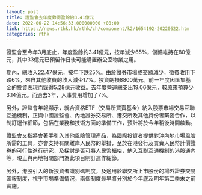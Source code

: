 ```yaml
---
layout: post
title: 證監會去年度錄得盈餘約3.41億元
date: 2022-06-22 14:56:33.000000000 +08:00
link: https://news.rthk.hk/rthk/ch/component/k2/1654192-20220622.htm
categories: rthk
---
```


證監會至今年3月底止，年度盈餘約3.41億元，按年減少65%，儲備維持在80億元，其中33億元已預留作日後可能購置辦公室物業之用。

期內，總收入22.47億元，按年下跌25%。由於證券市場成交額減少，徵費收用下跌6%，來自其他收費的收入減少17%。投資虧損8800萬元。前一年度因匯集基金的投資表現而錄得5.28億元收益。去年度營運總支出19.06億元，較原來預算少3.14億元。而過去3年，人事費用增加了7%。

另外，證監會年報顯示，就合資格ETF（交易所買賣基金）納入股票市場交易互聯互通機制，正與中國證監會、內地證券交易所、港交所及其他持份者緊密合作，以制訂運作細節，包括在業務和技術方面的準備工作，預計將於今年稍後時間啟動。

證監會又指將會著手引入其他風險管理產品，為國際投資者提供對沖內地市場風險所需的工具，亦會支持有關離岸人民幣的舉措，至於在港發行及買賣人民幣計價證券的可行性進行研究，及探討是否可將人民幣櫃枱，納入互聯互通機制的港股通內等，現正與內地相關部門為此項目制訂運作細節。

另外，港股引入的新投資者識別碼制度，及適用於聯交所上市股份的場外證券交易匯報制度，視乎市場準備情況，兩個制度最早將分別於今年底及明年第二季末之前實施。

